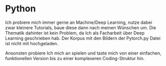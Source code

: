 # Python
Ich probiere mich immer gerne an Machine/Deep Learning, nutze dabei zwar kleinere Tutorials, baue diese dann nach meinen Wünschen um.
Die Thematik dahinter ist kein Problem, da Ich als Facharbeit über Deep Learning geschrieben hab.
Der Korpus mit den Bildern der Pytorch.py Datei ist nicht mit hochgeladen.

Ansonsten probiere Ich mich an spielen und taste mich von einer einfachen, funktionellen Version bis zu einer komplexeren Coding-Struktur hin.
